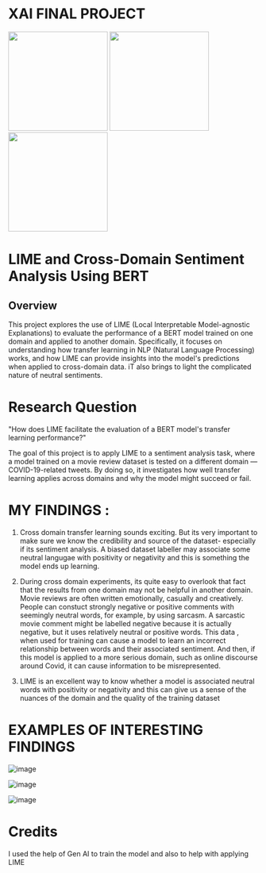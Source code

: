# XAI FINAL PROJECT

<img src="https://github.com/user-attachments/assets/f6aec4bd-bea7-40b5-b9ee-b3ba56e24b7c" width="200"/> 
<img src="https://github.com/user-attachments/assets/66a84e10-bffe-418e-9396-763fbc5dab87" width="200"/> 
<img src="https://github.com/user-attachments/assets/27c1d3dc-efad-44ae-8bfb-6d06111c36ca" width="200"/>



# LIME and Cross-Domain Sentiment Analysis Using BERT
## Overview
This project explores the use of LIME (Local Interpretable Model-agnostic Explanations) to evaluate the performance of a BERT model trained on one domain and applied to another domain. Specifically, it focuses on understanding how transfer learning in NLP (Natural Language Processing) works, and how LIME can provide insights into the model's predictions when applied to cross-domain data. iT also brings to light the complicated nature of neutral sentiments.

# Research Question
"How does LIME facilitate the evaluation of a BERT model's transfer learning performance?"

The goal of this project is to apply LIME to a sentiment analysis task, where a model trained on a movie review dataset is tested on a different domain — COVID-19-related tweets. By doing so, it investigates how well transfer learning applies across domains and why the model might succeed or fail.

# MY FINDINGS :

1. Cross domain transfer learning sounds exciting. But its very important to make sure we know the credibility and source of the dataset- especially if its sentiment analysis. A biased dataset labeller may associate some neutral langugae with positivity or negativity and this is something the model ends up learning.
   
2. During cross domain experiments, its quite easy to overlook that fact that the results from one domain may not be helpful in another domain. Movie reviews are often written emotionally, casually and creatively. People can constuct strongly negative or positive comments with seemingly neutral words, for example, by using sarcasm. A sarcastic movie comment might be labelled negative because it is actually negative, but it uses relatively neutral or positive words. This data , when used for training can cause a model to learn an incorrect relationship between words and their associated sentiment. And then, if this model is applied to a more serious domain, such as online discourse around Covid, it can cause information to be misrepresented.

3. LIME is an excellent way to know whether a model is associated neutral words with positivity or negativity and this can give us a sense of the nuances of the  domain and the quality of the training dataset 

 
# EXAMPLES OF INTERESTING FINDINGS
![image](https://github.com/user-attachments/assets/06e6ac93-e536-4070-a134-965e0d20bc6f)

![image](https://github.com/user-attachments/assets/0d897d59-d6f6-4daa-8069-d6b2ce4eb66a)

![image](https://github.com/user-attachments/assets/6090ce68-5e1b-4366-8713-cd34c9b35ccd)



# Credits 
I used the help of Gen AI to train the model and also to help with applying LIME
